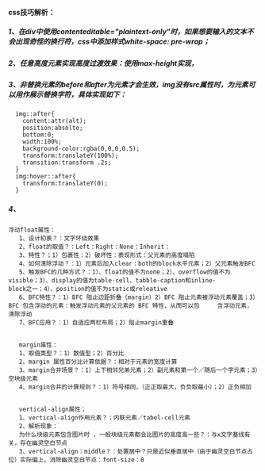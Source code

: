 #### css技巧解析：

##### 1、在div中使用contenteditable="plaintext-only"时，如果想要输入的文本不会出现奇怪的换行符，css中添加样式white-space: pre-wrap；

##### 2、任意高度元素实现高度过渡效果：使用max-height实现，

##### 3、非替换元素的before和after为元素才会生效，img没有src属性时，为元素可以用作展示替换字符，具体实现如下：

```
  img::after{
    content:attr(alt);
    position:absolte;
    bottom:0;
    width:100%;
    background-color:rgba(0,0,0,0.5);
    transform:translateY(100%);
    transition:transform .2s;
  }
  img:hover::after{
    transform:translateY(0);
  }
``` 
 ##### 4、
 ``` 
 浮动float属性：
    1、设计初衷？：文字环绕效果
    2、float的取值？：Left：Right：None：Inherit：
    3、特性？；1）包裹性：2）破坏性：表现形式：父元素的高度塌陷
    4、如何清除浮动？：1）元素后加入clear：both的block水平元素；2）父元素触发BFC
    5、触发BFC的几种方式？：1）、float的值不为none；2）、overflow的值不为visible；3）、display的值为table-cell、tabble-caption和inline-       block之一；4）、position的值不为static或releative
    6、BFC特性？：1）BFC 阻止边距折叠（margin）2）BFC 阻止元素被浮动元素覆盖；3）BFC 包含浮动的元素：触发浮动元素的父元素的 BFC 特性，从而可以包     含浮动元素，清除浮动
    7、BFC应用？：1）自适应两栏布局；2）阻止margin重叠


    margin属性：
    1、取值类型？：1）数值型；2）百分比
    2、margin 属性百分比计算依据？：相对于元素的宽度计算
    3、margin合并场景？：1）上下相邻兄弟元素；2）副元素和第一个／随后一个字元素；3）空块级元素
    4、margin合并的计算规则？：1）符号相同，（正正取最大，负负取最小）；2）正负相加


    vertical-align属性；
    1、vertical-align作用元素？；内联元素／tabel-cell元素
    2、解析现象：
    为什么块级元素包含图片时 ，一般块级元素都会比图片的高度高一些？：与x文字基线有关，存在幽灵空白节点
    3、vertical-align：middle？：处置居中？只是近似垂直居中（由于幽灵空白节点占位）实际偏上，消除幽灵空白节点：font-size：0
``` 

